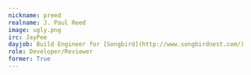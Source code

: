 ```yaml
---
nickname: preed
realname: J. Paul Reed
image: ugly.png
irc: JayPee
dayjob: Build Engineer for [Songbird](http://www.songbirdnest.com/)
role: Developer/Reviewer
former: True
---
```


